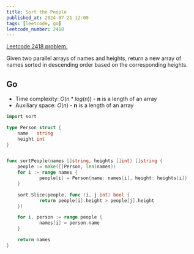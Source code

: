```yaml
---
title: Sort the People
published_at: 2024-07-21 12:00
tags: [leetcode, go]
leetcode_number: 2418
---
```


[Leetcode 2418 problem.](https://leetcode.com/problems/sort-the-people/)

Given two parallel arrays of names and heights, return a new array of names sorted in descending order based on the corresponding heights.

## Go

- Time complexity: $O(n*log(n))$ - **n** is a length of an array
- Auxiliary space: $O(n)$ - **n** is a length of an array

```go
import sort

type Person struct {
	name   string
	height int
}


func sortPeople(names []string, heights []int) []string {
	people := make([]Person, len(names))
	for i := range names {
			people[i] = Person{name: names[i], height: heights[i]}
	}

	sort.Slice(people, func (i, j int) bool {
			return people[i].height > people[j].height
	})

	for i, person := range people {
			names[i] = person.name
	}

	return names
}
```

